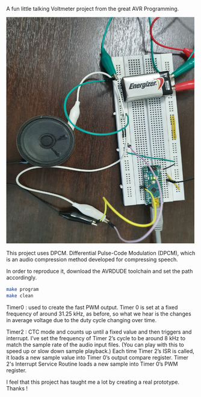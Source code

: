 A fun little talking Voltmeter project from the great AVR Programming. 

<img src="https://github.com/shankar-shiv/talkingVoltmeter/blob/master/images/cover_photo.jpg" alt="Cover photo" style="width:500px;height:600px;">


This project uses DPCM. Differential Pulse-Code Modulation (DPCM), which is an audio compression method developed for compressing speech. 

In order to reproduce it, download the AVRDUDE toolchain and set the path accordingly.

``` bash
make program
make clean
```

Timer0 : used to create the fast PWM output. Timer 0 is set at a fixed frequency of around 31.25 kHz, as before, so what we hear is the changes in average voltage due to the duty cycle changing over time.

Timer2 : CTC mode and counts up until a fixed value and then triggers and interrupt. I’ve set the frequency of Timer 2’s cycle to be around 8 kHz to match the sample rate of the audio input files. (You can play with this to speed up or slow down sample playback.) Each time Timer 2’s ISR is called, it loads a new sample value into Timer 0’s output compare register. Timer 2's Interrupt Service Routine loads a new sample into Timer 0’s PWM register. 

I feel that this project has taught me a lot by creating a real prototype. Thanks !

